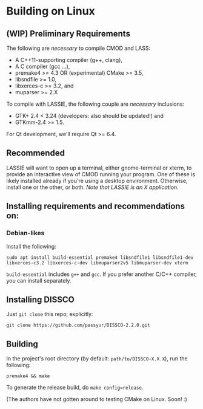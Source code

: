 Building on Linux 
=================
(WIP)
Preliminary Requirements
--------------------------

The following are *necessary* to compile CMOD and LASS:

- A C++11-supporting compiler (g++, clang),
- A C compiler (gcc ...),
- premake4 >= 4.3 OR (experimental) CMake >= 3.5,
- libsndfile >= 1.0,
- libxerces-c >= 3.2, and
- muparser >= 2.X

To compile with LASSIE, the following couple are *necessary* inclusions:

- GTK+ 2.4 < 3.24 (developers: also should be updated!) and
- GTKmm-2.4 >= 1.5.

For Qt development, we'll require Qt >= 6.4.

Recommended
-----------

LASSIE will want to open up a terminal, either gnome-terminal or xterm, to provide an interactive view of CMOD running your program. One of these is likely installed already if you're using a desktop environment. Otherwise, install one or the other, or both. *Note that LASSIE is an X application.*

Installing requirements and recommendations on:
-----------------------------------------------

### Debian-likes
Install the following:

    sudo apt install build-essential premake4 libsndfile1 libsndfile1-dev libxerces-c3.2 libxerces-c-dev libmuparser2v5 libmuparser-dev xterm

`build-essential` includes `g++` and `gcc`. If you prefer another C/C++ compiler, you can install separately.

<!-- TODO: RHEL, maybe -->

Installing DISSCO
-----------------
Just `git clone` this repo; explicitly:

    git clone https://github.com/passyur/DISSCO-2.2.0.git

Building
--------
In the project's root directory (by default: `path/to/DISSCO-X.X.X`), run the following:

    premake4 && make

To generate the release build, do `make config=release`.

(The authors have not gotten around to testing CMake on Linux. Soon! :)